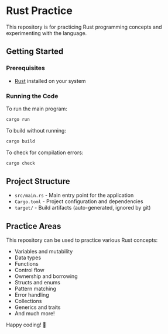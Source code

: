 # Rust Practice

This repository is for practicing Rust programming concepts and experimenting with the language.

## Getting Started

### Prerequisites
- [Rust](https://www.rust-lang.org/tools/install) installed on your system

### Running the Code

To run the main program:
```bash
cargo run
```

To build without running:
```bash
cargo build
```

To check for compilation errors:
```bash
cargo check
```

## Project Structure

- `src/main.rs` - Main entry point for the application
- `Cargo.toml` - Project configuration and dependencies
- `target/` - Build artifacts (auto-generated, ignored by git)

## Practice Areas

This repository can be used to practice various Rust concepts:
- Variables and mutability
- Data types
- Functions
- Control flow
- Ownership and borrowing
- Structs and enums
- Pattern matching
- Error handling
- Collections
- Generics and traits
- And much more!

Happy coding! 🦀
